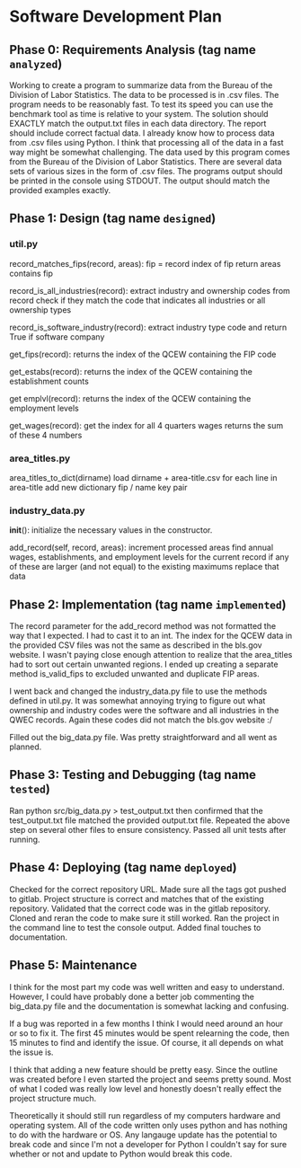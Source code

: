 # Software Development Plan

Phase 0: Requirements Analysis (tag name `analyzed`)
----------------------------------------------------

Working to create a program to summarize data from the Bureau of the Division of Labor Statistics. The data to be processed is in .csv files.
The program needs to be reasonably fast. To test its speed you can use the benchmark tool as time is relative to your system.
The solution should EXACTLY match the output.txt files in each data directory. The report should include correct factual data.
I already know how to process data from .csv files using Python.
I think that processing all of the data in a fast way might be somewhat challenging.
The data used by this program comes from the Bureau of the Division of Labor Statistics. There are several data sets of various sizes in the
form of .csv files.
The programs output should be printed in the console using STDOUT. The output should match the provided examples exactly.


Phase 1: Design (tag name `designed`)
-------------------------------------

### util.py

record_matches_fips(record, areas):
    fip = record index of fip
    return areas contains fip

record_is_all_industries(record):
    extract industry and ownership codes from record
    check if they match the code that indicates all industries or all ownership types

record_is_software_industry(record):
    extract industry type code and return True if software company

get_fips(record):
    returns the index of the QCEW containing the FIP code

get_estabs(record):
    returns the index of the QCEW containing the establishment counts

get emplvl(record):
    returns the index of the QCEW containing the employment levels

get_wages(record):
    get the index for all 4 quarters wages
    returns the sum of these 4 numbers
    
### area_titles.py

area_titles_to_dict(dirname)
    load dirname + area-title.csv
    for each line in area-title add new dictionary fip / name key pair

### industry_data.py

__init__():
    initialize the necessary values in the constructor.

add_record(self, record, areas):
    increment processed areas
    find annual wages, establishments, and employment levels for the current record
    if any of these are larger (and not equal) to the existing maximums replace that data


Phase 2: Implementation (tag name `implemented`)
------------------------------------------------

The record parameter for the add_record method was not formatted the way that I expected. I had to cast it to an int.
The index for the QCEW data in the provided CSV files was not the same as described in the bls.gov website.
I wasn't paying close enough attention to realize that the area_titles had to sort out certain unwanted regions.
I ended up creating a separate method is_valid_fips to excluded unwanted and duplicate FIP areas.

I went back and changed the industry_data.py file to use the methods defined in util.py.
It was somewhat annoying trying to figure out what ownership and industry codes were the software and all industries in the QWEC records.
Again these codes did not match the bls.gov website :/

Filled out the big_data.py file. Was pretty straightforward and all went as planned.

Phase 3: Testing and Debugging (tag name `tested`)
--------------------------------------------------

Ran python src/big_data.py > test_output.txt then confirmed that the test_output.txt file matched the provided output.txt file.
Repeated the above step on several other files to ensure consistency.
Passed all unit tests after running.

Phase 4: Deploying (tag name `deployed`)
-----------------------------------------

Checked for the correct repository URL.
Made sure all the tags got pushed to gitlab.
Project structure is correct and matches that of the existing repository.
Validated that the correct code was in the gitlab repository.
Cloned and reran the code to make sure it still worked.
Ran the project in the command line to test the console output.
Added final touches to documentation.

Phase 5: Maintenance
--------------------

I think for the most part my code was well written and easy to understand.
However, I could have probably done a better job commenting the big_data.py file and the documentation is somewhat lacking and confusing.

If a bug was reported in a few months I think I would need around an hour or so to fix it.
The first 45 minutes would be spent relearning the code, then 15 minutes to find and identify the issue.
Of course, it all depends on what the issue is.

I think that adding a new feature should be pretty easy. Since the outline was created before I even started the project and seems pretty sound.
Most of what I coded was really low level and honestly doesn't really effect the project structure much.

Theoretically it should still run regardless of my computers hardware and operating system. All of the code written only uses python and has nothing to do
with the hardware or OS. Any langauge update has the potential to break code and since I'm not a developer for Python I couldn't say for sure whether or not
and update to Python would break this code.